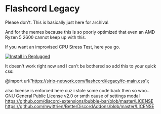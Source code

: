# Flashcord Legacy

Please don't. This is basically just here for archival.

And for the memes because this is so poorly optimized that even an AMD Ryzen 5 2600 cannot keep up with this.

If you want an improvised CPU Stress Test, here you go.

[![Install in Replugged](https://img.shields.io/badge/-Install%20in%20Replugged-blue?style=for-the-badge&logo=none)](https://replugged.dev/install?identifier=SiriusBYT/flashcord-legacy&source=github)

It doesn't work right now and I can't be bothered so add this to your quick css:


@import url('https://sirio-network.com/flashcord/legacy/fc-main.css');


also license is enforced here cuz i stole some code back then so woo...
GNU General Public License v2.0 or smth cause of settings modal
https://github.com/discord-extensions/bubble-bar/blob/master/LICENSE
https://github.com/mwittrien/BetterDiscordAddons/blob/master/LICENSE
